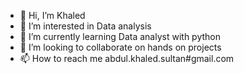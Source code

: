 - 👋 Hi, I’m Khaled 
- 👀 I’m interested in Data analysis
- 🌱 I’m currently learning Data analyst with python 
- 💞️ I’m looking to collaborate on hands on projects
- 📫 How to reach me abdul.khaled.sultan#gmail.com

<!---
Abdul-k-s/Abdul-k-s is a ✨ special ✨ repository because its `README.md` (this file) appears on your GitHub profile.
You can click the Preview link to take a look at your changes.
--->
